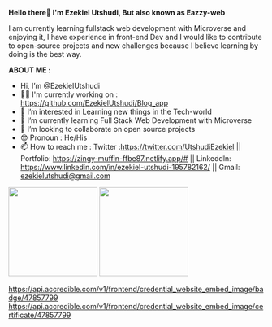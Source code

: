 <strong >Hello there👋 I'm Ezekiel Utshudi, But also known as Eazzy-web</strong>


I am currently learning fullstack web development with Microverse  and  enjoying it, I have experience in front-end Dev and I would like to contribute to open-source projects and new challenges because I believe learning by doing is the best way.

<strong> ABOUT ME :</strong>
-  Hi, I’m @EzekielUtshudi 
- 👨‍🎓 I'm currently working on : https://github.com/EzekielUtshudi/Blog_app
- 👀 I’m interested in Learning new things in the Tech-world
- 🌱 I’m currently learning Full Stack Web Development with Microverse
- 💞️ I’m looking to collaborate on open source projects
- 😎 Pronoun : He/His
- 📫 How to reach me : Twitter :https://twitter.com/UtshudiEzekiel || Portfolio: https://zingy-muffin-ffbe87.netlify.app/# || Linkeddln: https://www.linkedin.com/in/ezekiel-utshudi-195782162/ || Gmail: ezekielutshudi@gmail.com

<!---
EzekielUtshudi/EzekielUtshudi is a ✨ special ✨ repository because its `README.md` (this file) appears on your GitHub profile.
You can click the Preview link to take a look at your changes.
--->

<img src="https://github-readme-stats.vercel.app/api?username=EzekielUtshudi&count_private=true&layout=compact&theme=tokyonight" height="175"/>
<img src="https://github-readme-stats.vercel.app/api/top-langs/?username=EzekielUtshudi&layout=compact&theme=tokyonight" height="175"/>

https://api.accredible.com/v1/frontend/credential_website_embed_image/badge/47857799
https://api.accredible.com/v1/frontend/credential_website_embed_image/certificate/47857799

